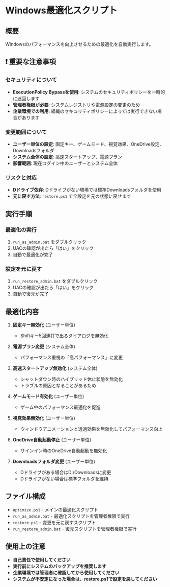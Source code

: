 # Windows最適化スクリプト

## 概要
Windowsのパフォーマンスを向上させるための最適化を自動実行します。

## ❗️ 重要な注意事項

### セキュリティについて
- **ExecutionPolicy Bypassを使用**: システムのセキュリティポリシーを一時的に迷回します
- **管理者権限が必要**: システムレジストリや電源設定の変更のため
- **企業環境での利用**: 組織のセキュリティポリシーによっては実行できない場合があります

### 変更範囲について
- **ユーザー単位の設定**: 固定キー、ゲームモード、視覚効果、OneDrive設定、Downloadsフォルダ
- **システム全体の設定**: 高速スタートアップ、電源プラン
- **影響範囲**: 現在ログイン中のユーザーとシステム全体

### リスクと対応
- **Dドライブ依存**: Dドライブがない環境では標準Downloadsフォルダを使用
- **元に戻す方法**: `restore.ps1` で全設定を元の状態に戻せます

## 実行手順

### 最適化の実行
1. `run_as_admin.bat` をダブルクリック
2. UACの確認が出たら「はい」をクリック
3. 自動で最適化が完了

### 設定を元に戻す
1. `run_restore_admin.bat` をダブルクリック
2. UACの確認が出たら「はい」をクリック
3. 自動で復元が完了

## 最適化内容

1. **固定キー無効化** (ユーザー単位)
   - Shiftキー5回連打で出るダイアログを無効化

2. **電源プラン変更** (システム全体)
   - パフォーマンス重視の「高パフォーマンス」に変更

3. **高速スタートアップ無効化** (システム全体)
   - シャットダウン時のハイブリッド休止状態を無効化
   - トラブルの原因となることがあるため

4. **ゲームモード有効化** (ユーザー単位)
   - ゲーム中のパフォーマンス最適化を促進

5. **視覚効果無効化** (ユーザー単位)
   - ウィンドウアニメーションと透過効果を無効化してパフォーマンス向上

6. **OneDrive自動起動停止** (ユーザー単位)
   - サインイン時のOneDrive自動起動を無効化

7. **Downloadsフォルダ変更** (ユーザー単位)
   - Dドライブがある場合はD:\Downloadsに変更
   - Dドライブがない場合は標準フォルダを維持

## ファイル構成

- `optimize.ps1` - メインの最適化スクリプト
- `run_as_admin.bat` - 最適化スクリプトを管理者権限で実行
- `restore.ps1` - 変更を元に戻すスクリプト
- `run_restore_admin.bat` - 復元スクリプトを管理者権限で実行

## 使用上の注意

- **自己責任で使用してください**
- **実行前にシステムのバックアップを推奨します**
- **企業環境では管理者に確認してから使用してください**
- **システムが不安定になった場合は、restore.ps1で設定を戻してください**